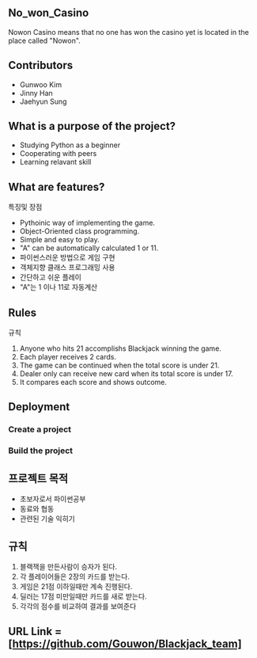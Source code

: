 ## **No_won_Casino**
Nowon Casino means that no one has won the casino yet is located in the place called "Nowon".

## Contributors
- Gunwoo Kim
- Jinny Han
- Jaehyun Sung

## What is a purpose of the project?
- Studying Python as a beginner
- Cooperating with peers
- Learning relavant skill

## What are features?
특징및 장점
- Pythoinic way of implementing the game.
- Object-Oriented class programming.
- Simple and easy to play.
- "A" can be automatically calculated 1 or 11.
- 파이썬스러운 방법으로 게임 구현
- 객체지향 클래스 프로그래밍 사용
- 간단하고 쉬운 플레이
- "A"는 1 이나 11로 자동계산


## Rules 
규칙
1. Anyone who hits 21 accomplishs Blackjack winning the game.
2. Each player receives 2 cards.
3. The game can be continued when the total score is under 21.
4. Dealer only can receive new card when its total score is under 17.
5. It compares each score and shows outcome.



## Deployment 

### Create a project

### Build the project

## 프로젝트 목적
- 초보자로서 파이썬공부
- 동료와 협동
- 관련된 기술 익히기

## 규칙
1. 블랙잭을 만든사람이 승자가 된다.
2. 각 플레이어들은 2장의 카드를 받는다.
3. 게임은 21점 이하일때만 계속 진행된다.
4. 딜러는 17점 미만일때만 카드를 새로 받는다.
5. 각각의 점수를 비교하여 결과를 보여준다

## URL Link = [https://github.com/Gouwon/Blackjack_team]


